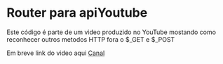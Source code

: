 # Router para apiYoutube
 
Este código é parte de um video produzido no YouTube mostando como reconhecer outros metodos HTTP fora o $_GET e $_POST

Em breve link do video aqui
[Canal](https://youtube.com/channel/UCdWY8TONi0RDEzyCYvJVRUQ)
